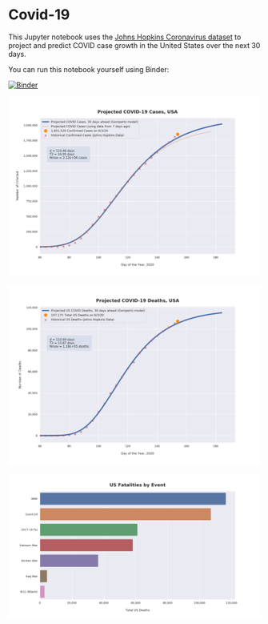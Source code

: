 # Covid-19

This Jupyter notebook uses the [Johns Hopkins Coronavirus dataset](https://github.com/CSSEGISandData/COVID-19/blob/master/README.md) to project and predict COVID case growth in the United States over the next 30 days.

You can run this notebook yourself using Binder:

[![Binder](https://mybinder.org/badge_logo.svg)](https://mybinder.org/v2/gh/bws428/covid-19/master?filepath=covid-projections.nbconvert.ipynb)

![Projected Cases plot](https://raw.githubusercontent.com/bws428/covid-19/master/charts/covid-6.3.20.png)

![Projected Deaths plot](https://raw.githubusercontent.com/bws428/covid-19/master/charts/covid-deaths-6.3.20.png)

![Casualties plot](https://raw.githubusercontent.com/bws428/covid-19/master/charts/casualties.png)

